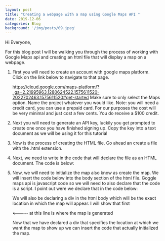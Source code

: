 ```yaml
---
layout: post
title: "Creating a webpage with a map using Google Maps API "
date: 2019-12-06
categories: Blog
background: '/img/posts/09.jpeg'
---
```


Hi Everyone, 

For this blog post I will be walking you through the process of working with Google Maps api and creating an html file that will display a map on a webpage.

1. First you will need to create an account with google maps platform. Click on the link below to navigate to that page.

     https://cloud.google.com/maps-platform/?_ga=2.21995963.1280624522.1575611520-2022702463.1575611520#get-started
     Make sure to only select the Maps option.
     Name the project whatever you would like.
       Note: you will need a credit card, you can use a prepaid card. For our purposes the cost will be very minimal and just cost a few cents. You do receive a $100 credit.

2. Next you will need to generate an API key, luckily you get prompted to create one once you have finished signing up. Copy the key into a text document as we will be using it for this tutorial

3. Now is the process of creating the HTML file. Go ahead an create a file with the .html extension. 

4. Next, we need to write in the code that will declare the file as an HTML document. The code is below:
   <!DOCTYPE html>
     <html lang="en">
       <head>
    		<title>Matador Discounts</title>
    		<meta charset="utf-8">
  		  <meta http-equiv="X-UA-Compatible" content="IE=edge">
		    <meta name="viewport" content="width=device-width, initial-scale=1">
 	     </head>  
  	   <body>
       </body>
   </html>

5. Now, we will need to initialize the map also know as create the map. We will insert the code below into the body section of the html file. Goggle maps api is javascript code so we will need to also declare that the code is a script. I point out were we declare that in the code below:

   We will also be declaring a div in the html body which will be the exact location in which the map will appear. I will show that first

   <!DOCTYPE html>
     <html lang="en">
          <head>
    		    <title>Matador Discounts</title>
    		    <meta charset="utf-8">
  	       	<meta http-equiv="X-UA-Compatible" content="IE=edge">
		        <meta name="viewport" content="width=device-width, initial-scale=1">
 	        </head>  
  	         <body>
		           <div id="map"></div>         <----- at this line is where the map is generated
			         <script>
				                         <----- where the map code goes (code below)
			         </script>
             </body>
   </html>

   Now that we have declared a div that specifies the location at which we want the map to show up we can insert the code that actually initialized the map.

